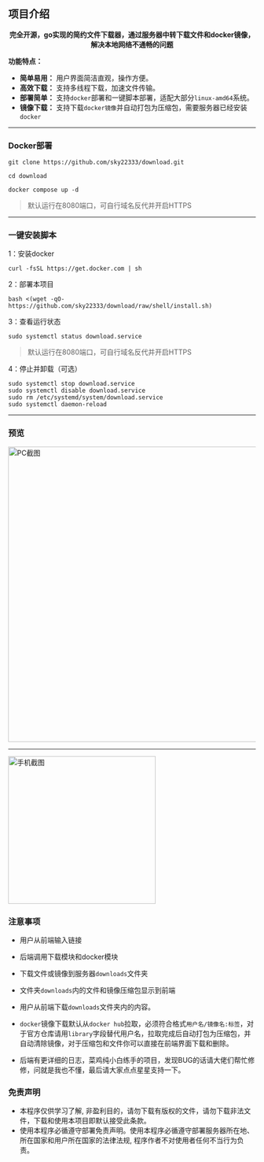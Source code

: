 ## 项目介绍

<div style="text-align: center;">


**完全开源，go实现的简约文件下载器，通过服务器中转下载文件和docker镜像，解决本地网络不通畅的问题**
</div>

**功能特点：**
* **简单易用：** 用户界面简洁直观，操作方便。
* **高效下载：** 支持多线程下载，加速文件传输。
* **部署简单：** 支持`docker`部署和一键脚本部署，适配大部分`linux-amd64`系统。
* **镜像下载：** 支持下载`docker镜像`并自动打包为压缩包，需要服务器已经安装`docker`

---

### Docker部署

```
git clone https://github.com/sky22333/download.git
```

```
cd download
```
```
docker compose up -d
```
> 默认运行在8080端口，可自行域名反代并开启HTTPS

---


### 一键安装脚本

1：安装docker
```
curl -fsSL https://get.docker.com | sh
```
2：部署本项目
```
bash <(wget -qO- https://github.com/sky22333/download/raw/shell/install.sh)
```
3：查看运行状态
```
sudo systemctl status download.service
```
> 默认运行在8080端口，可自行域名反代并开启HTTPS


4：停止并卸载（可选）
```
sudo systemctl stop download.service
sudo systemctl disable download.service
sudo rm /etc/systemd/system/download.service
sudo systemctl daemon-reload
```

---

### 预览

<img src="https://github.com/user-attachments/assets/39c638b0-2f2e-46ca-9ae0-b8c152c5f222" alt="PC截图" width="600">

---
<img src="https://github.com/user-attachments/assets/3ce12bef-95e0-48b3-8c81-2ea80049f264" alt="手机截图" width="300">



### 注意事项

- 用户从前端输入链接

- 后端调用下载模块和docker模块

- 下载文件或镜像到服务器`downloads`文件夹

- 文件夹`downloads`内的文件和镜像压缩包显示到前端

- 用户从前端下载`downloads`文件夹内的内容。

- `docker`镜像下载默认从`docker hub`拉取，必须符合格式`用户名/镜像名:标签`，对于官方仓库请用`library`字段替代用户名，拉取完成后自动打包为压缩包，并自动清除镜像，对于压缩包和文件你可以直接在前端界面下载和删除。

- 后端有更详细的日志，菜鸡纯小白练手的项目，发现BUG的话请大佬们帮忙修修，问就是我也不懂，最后请大家点点星星支持一下。




### 免责声明

* 本程序仅供学习了解, 非盈利目的，请勿下载有版权的文件，请勿下载非法文件，下载和使用本项目即默认接受此条款。
* 使用本程序必循遵守部署免责声明。使用本程序必循遵守部署服务器所在地、所在国家和用户所在国家的法律法规, 程序作者不对使用者任何不当行为负责。
